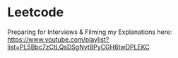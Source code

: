 # Leetcode

Preparing for Interviews & Filming my Explanations here: https://www.youtube.com/playlist?list=PL5Bbc7zCtLQsDSgNyt8PyCGH6twDPLEKC
